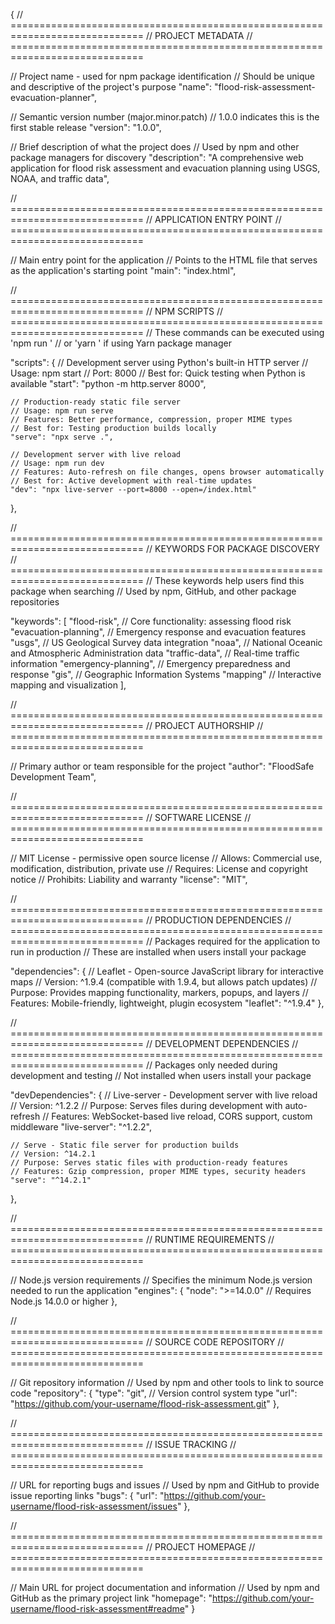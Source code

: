 {
  // =============================================================================
  // PROJECT METADATA
  // =============================================================================
  
  // Project name - used for npm package identification
  // Should be unique and descriptive of the project's purpose
  "name": "flood-risk-assessment-evacuation-planner",
  
  // Semantic version number (major.minor.patch)
  // 1.0.0 indicates this is the first stable release
  "version": "1.0.0",
  
  // Brief description of what the project does
  // Used by npm and other package managers for discovery
  "description": "A comprehensive web application for flood risk assessment and evacuation planning using USGS, NOAA, and traffic data",
  
  // =============================================================================
  // APPLICATION ENTRY POINT
  // =============================================================================
  
  // Main entry point for the application
  // Points to the HTML file that serves as the application's starting point
  "main": "index.html",
  
  // =============================================================================
  // NPM SCRIPTS
  // =============================================================================
  // These commands can be executed using 'npm run <script-name>'
  // or 'yarn <script-name>' if using Yarn package manager
  
  "scripts": {
    // Development server using Python's built-in HTTP server
    // Usage: npm start
    // Port: 8000
    // Best for: Quick testing when Python is available
    "start": "python -m http.server 8000",
    
    // Production-ready static file server
    // Usage: npm run serve
    // Features: Better performance, compression, proper MIME types
    // Best for: Testing production builds locally
    "serve": "npx serve .",
    
    // Development server with live reload
    // Usage: npm run dev
    // Features: Auto-refresh on file changes, opens browser automatically
    // Best for: Active development with real-time updates
    "dev": "npx live-server --port=8000 --open=/index.html"
  },
  
  // =============================================================================
  // KEYWORDS FOR PACKAGE DISCOVERY
  // =============================================================================
  // These keywords help users find this package when searching
  // Used by npm, GitHub, and other package repositories
  
  "keywords": [
    "flood-risk",           // Core functionality: assessing flood risk
    "evacuation-planning",  // Emergency response and evacuation features
    "usgs",                 // US Geological Survey data integration
    "noaa",                 // National Oceanic and Atmospheric Administration data
    "traffic-data",         // Real-time traffic information
    "emergency-planning",   // Emergency preparedness and response
    "gis",                  // Geographic Information Systems
    "mapping"               // Interactive mapping and visualization
  ],
  
  // =============================================================================
  // PROJECT AUTHORSHIP
  // =============================================================================
  
  // Primary author or team responsible for the project
  "author": "FloodSafe Development Team",
  
  // =============================================================================
  // SOFTWARE LICENSE
  // =============================================================================
  
  // MIT License - permissive open source license
  // Allows: Commercial use, modification, distribution, private use
  // Requires: License and copyright notice
  // Prohibits: Liability and warranty
  "license": "MIT",
  
  // =============================================================================
  // PRODUCTION DEPENDENCIES
  // =============================================================================
  // Packages required for the application to run in production
  // These are installed when users install your package
  
  "dependencies": {
    // Leaflet - Open-source JavaScript library for interactive maps
    // Version: ^1.9.4 (compatible with 1.9.4, but allows patch updates)
    // Purpose: Provides mapping functionality, markers, popups, and layers
    // Features: Mobile-friendly, lightweight, plugin ecosystem
    "leaflet": "^1.9.4"
  },
  
  // =============================================================================
  // DEVELOPMENT DEPENDENCIES
  // =============================================================================
  // Packages only needed during development and testing
  // Not installed when users install your package
  
  "devDependencies": {
    // Live-server - Development server with live reload
    // Version: ^1.2.2
    // Purpose: Serves files during development with auto-refresh
    // Features: WebSocket-based live reload, CORS support, custom middleware
    "live-server": "^1.2.2",
    
    // Serve - Static file server for production builds
    // Version: ^14.2.1
    // Purpose: Serves static files with production-ready features
    // Features: Gzip compression, proper MIME types, security headers
    "serve": "^14.2.1"
  },
  
  // =============================================================================
  // RUNTIME REQUIREMENTS
  // =============================================================================
  
  // Node.js version requirements
  // Specifies the minimum Node.js version needed to run the application
  "engines": {
    "node": ">=14.0.0"  // Requires Node.js 14.0.0 or higher
  },
  
  // =============================================================================
  // SOURCE CODE REPOSITORY
  // =============================================================================
  
  // Git repository information
  // Used by npm and other tools to link to source code
  "repository": {
    "type": "git",  // Version control system type
    "url": "https://github.com/your-username/flood-risk-assessment.git"
  },
  
  // =============================================================================
  // ISSUE TRACKING
  // =============================================================================
  
  // URL for reporting bugs and issues
  // Used by npm and GitHub to provide issue reporting links
  "bugs": {
    "url": "https://github.com/your-username/flood-risk-assessment/issues"
  },
  
  // =============================================================================
  // PROJECT HOMEPAGE
  // =============================================================================
  
  // Main URL for project documentation and information
  // Used by npm and GitHub as the primary project link
  "homepage": "https://github.com/your-username/flood-risk-assessment#readme"
}